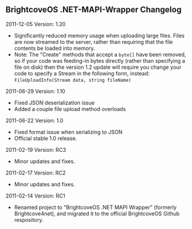 BrightcoveOS .NET-MAPI-Wrapper Changelog
--------------

2011-12-05
Version: 1.20

- Significantly reduced memory usage when uploading large files. Files are now streamed to the server, rather than requiring that the file contents be loaded into memory.
- Note: The "Create" methods that accept a `byte[]` have been removed, so if your code was feeding-in bytes directly (rather than specifying a file on disk) then the version 1.2 update will require you change your code to specify a Stream in the following form, instead: `FileUploadInfo(Stream data, string fileName)`


2011-06-29
Version: 1.10

- Fixed JSON deserialization issue
- Added a couple file upload method overloads


2011-06-22
Version: 1.0

- Fixed format issue when serializing to JSON
- Official stable 1.0 release.


2011-02-19
Version: RC3

- Minor updates and fixes.


2011-02-17
Version: RC2

- Minor updates and fixes.


2011-02-14
Version: RC1

- Renamed project to "BrightcoveOS .NET MAPI Wrapper" (formerly Brightcove4net), and migrated it to the official BrightcoveOS Github respository.
